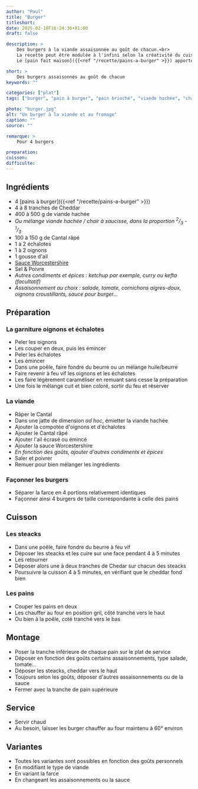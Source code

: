 ```yaml
---
author: "Paul"
title: "Burger"
titleshort:
date: 2025-02-10T16:24:36+01:00
draft: false

description: >
    Des burgers à la viande assaisonnée au goût de chacun.<br>
    La recette peut être modulée à l'infini selon la créativité du cuisinier.<br>
    Le [pain fait maison]({{<ref "/recette/pains-a-burger" >}}) apporte un plus certain à la recette.

short: >
    Des burgers assaisonnés au goût de chacun
keywords: ""

categories: ["plat"]
tags: ["burger", "pain à burger", "pain brioché", "viande hachée", "chair à saucisse", "salade", "tomate", "ketchup", "cantal râpé", "cheddar"]

photo: "burger.jpg"
alt: "Un burger à la viande et au fromage"
caption: ""
source: ""

remarque: >
    Pour 4 burgers

preparation: 
cuisson: 
difficulte:
---
```



## Ingrédients
- 4 [pains à burger]({{<ref "/recette/pains-a-burger" >}})
- 4 à 8 tranches de Cheddar
- 400 à 500 g de viande hachée
- *Ou mélange viande hachée / chair à saucisse, dans la proportion <sup>2</sup>/<sub>3</sub> -  <sup>1</sup>/<sub>3</sub>*
- 100 à 150 g de Cantal râpé
- 1 à 2 échalotes
- 1 à 2 oignons
- 1 gousse d'ail
- [Sauce Worcestershire](https://fr.wikipedia.org/wiki/Sauce_Worcestershire)
- Sel & Poivre
- *Autres condiments et épices : ketchup par exemple, curry ou kefta (facultatif)*
- *Assaisonnement au choix : salade, tomate, cornichons aigres-doux, oignons croustillants, sauce pour burger...*

## Préparation
### La garniture oignons et échalotes
- Peler les oignons
- Les couper en deux, puis les émincer
- Peler les échalotes
- Les émincer
- Dans une poêle, faire fondre du beurre ou un mélange huile/beurre
- Faire revenir à feu vif les oignons et les échalotes
- Les faire légèrement caraméliser en remuant sans cesse la préparation
- Une fois le mélange cuit et bien coloré, sortir du feu et réserver
### La viande 
- Râper le Cantal
- Dans une jatte de dimension *ad hoc*, émietter la viande hachée
- Ajouter la compotée d'oignons et d'échalotes
- Ajouter le Cantal râpé
- Ajouter l'ail écrasé ou émincé
- Ajouter la sauce Worcestershire
- *En fonction des goûts, ajouter d'autres condiments et épices*
- Saler et poivrer
- Remuer pour bien mélanger les ingrédients
### Façonner les burgers
- Séparer la farce en 4 portions relativement identiques
- Façonner ainsi 4 burgers de taille correspondante à celle des pains
## Cuisson
### Les steacks
- Dans une poêle, faire fondre du beurre à feu vif
- Déposer les steacks et les cuire sur une face pendant 4 à 5 minutes
- Les retourner
- Déposer alors une à deux tranches de Chedar sur chacun des steacks
- Poursuivre la cuisson 4 à 5 minutes, en vérifiant que le cheddar fond bien
### Les pains
- Couper les pains en deux
- Les chauffer au four en position gril, côté tranché vers le haut
- Ou bien à la poêle, coté tranché vers le bas
## Montage
- Poser la tranche inférieure de chaque pain sur le plat de service
- Déposer en fonction des goûts certains assaisonnements, type salade, tomate...
- Déposer les steacks, cheddar vers le haut
- Toujours selon les goûts, déposer d'autres assaisonnements ou de la sauce
- Fermer avec la tranche de pain supérieure
## Service
- Servir chaud
- Au besoin, laisser les burger chauffer au four maintenu à 60° environ
## Variantes
- Toutes les variantes sont possibles en fonction des goûts personnels
- En modifiant le type de viande
- En variant la farce
- En changeant les assaisonnements ou la sauce